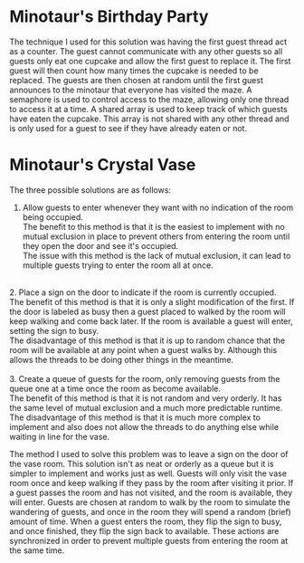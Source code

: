 <h1>Minotaur's Birthday Party</h1>
The technique I used for this solution was having the first guest thread act as a counter. The guest cannot communicate with any other guests so all guests only eat one cupcake and allow the first guest to replace it. The first guest will then count how many times the cupcake is needed to be replaced. The guests are then chosen at random until the first guest announces to the minotaur that everyone has visited the maze. A semaphore is used to control access to the maze, allowing only one thread to access it at a time. A shared array is used to keep track of which guests have eaten the cupcake. This array is not shared with any other thread and is only used for a guest to see if they have already eaten or not.

<h1>Minotaur's Crystal Vase</h1>

The three possible solutions are as follows: <br>
1. Allow guests to enter whenever they want with no indication of the room being occupied. <br>
The benefit to this method is that it is the easiest to implement with no mutual exclusion in place to prevent others from entering the room until they open the door and see it's occupied. <br>
The issue with this method is the lack of mutual exclusion, it can lead to multiple guests trying to enter the room all at once. <br>
<br>
2. Place a sign on the door to indicate if the room is currently occupied. <br>
The benefit of this method is that it is only a slight modification of the first. If the door is labeled as busy then a guest placed to walked by the room will keep walking and come back later. If the room is available a guest will enter, setting the sign to busy. <br>
The disadvantage of this method is that it is up to random chance that the room will be available at any point when a guest walks by. Although this allows the threads to be doing other things in the meantime. <br>
<br>
3. Create a queue of guests for the room, only removing guests from the queue one at a time once the room as become available. <br>
The benefit of this method is that it is not random and very orderly. It has the same level of mutual exclusion and a much more predictable runtime. <br>
The disadvantage of this method is that it is much more complex to implement and also does not allow the threads to do anything else while waiting in line for the vase. <br>

The method I used to solve this problem was to leave a sign on the door of the vase room. This solution isn't as neat or orderly as a queue but it is simpler to implement and works just as well. Guests will only visit the vase room once and keep walking if they pass by the room after visiting it prior. If a guest passes the room and has not visited, and the room is available, they will enter. Guests are chosen at random to walk by the room to simulate the wandering of guests, and once in the room they will spend a random (brief) amount of time. When a guest enters the room, they flip the sign to busy, and once finished, they flip the sign back to available. These actions are synchronized in order to prevent multiple guests from entering the room at the same time.
